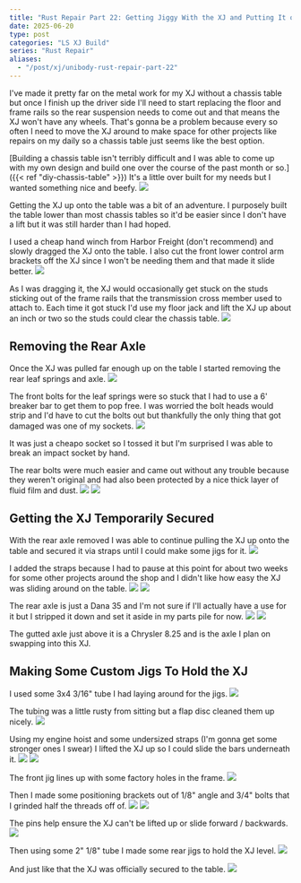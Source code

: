 ```yaml
---
title: "Rust Repair Part 22: Getting Jiggy With the XJ and Putting It on a Chassis Table"
date: 2025-06-20
type: post
categories: "LS XJ Build"
series: "Rust Repair"
aliases:
  - "/post/xj/unibody-rust-repair-part-22"
---
```


I've made it pretty far on the metal work for my XJ without a chassis table but once I finish up the driver side I'll need to start replacing the floor and frame rails so the rear suspension needs to come out and that means the XJ won't have any wheels. That's gonna be a problem because every so often I need to move the XJ around to make space for other projects like repairs on my daily so a chassis table just seems like the best option.

[Building a chassis table isn't terribly difficult and I was able to come up with my own design and build one over the course of the past month or so.]({{< ref "diy-chassis-table" >}}) It's a little over built for my needs but I wanted something nice and beefy.
![](./images/1.jpg)

Getting the XJ up onto the table was a bit of an adventure. I purposely built the table lower than most chassis tables so it'd be easier since I don't have a lift but it was still harder than I had hoped.

I used a cheap hand winch from Harbor Freight (don't recommend) and slowly dragged the XJ onto the table. I also cut the front lower control arm brackets off the XJ since I won't be needing them and that made it slide better.
![](./images/2.jpg)

As I was dragging it, the XJ would occasionally get stuck on the studs sticking out of the frame rails that the transmission cross member used to attach to. Each time it got stuck I'd use my floor jack and lift the XJ up about an inch or two so the studs could clear the chassis table.
![](./images/3.jpg)

## Removing the Rear Axle

Once the XJ was pulled far enough up on the table I started removing the rear leaf springs and axle.
![](./images/3b.jpg)

The front bolts for the leaf springs were so stuck that I had to use a 6' breaker bar to get them to pop free. I was worried the bolt heads would strip and I'd have to cut the bolts out but thankfully the only thing that got damaged was one of my sockets.
![](./images/4.jpg)

It was just a cheapo socket so I tossed it but I'm surprised I was able to break an impact socket by hand.

The rear bolts were much easier and came out without any trouble because they weren't original and had also been protected by a nice thick layer of fluid film and dust.
![](./images/5.jpg)
![](./images/6.jpg)

## Getting the XJ Temporarily Secured

With the rear axle removed I was able to continue pulling the XJ up onto the table and secured it via straps until I could make some jigs for it.
![](./images/7.jpg)

I added the straps because I had to pause at this point for about two weeks for some other projects around the shop and I didn't like how easy the XJ was sliding around on the table.
![](./images/8.jpg)
![](./images/9.jpg)

The rear axle is just a Dana 35 and I'm not sure if I'll actually have a use for it but I stripped it down and set it aside in my parts pile for now.
![](./images/10.jpg)
![](./images/11.jpg)

The gutted axle just above it is a Chrysler 8.25 and is the axle I plan on swapping into this XJ.

## Making Some Custom Jigs To Hold the XJ

I used some 3x4 3/16" tube I had laying around for the jigs.
![](./images/12.jpg)

The tubing was a little rusty from sitting but a flap disc cleaned them up nicely.
![](./images/13.jpg)

Using my engine hoist and some undersized straps (I'm gonna get some stronger ones I swear) I lifted the XJ up so I could slide the bars underneath it.
![](./images/14.jpg)
![](./images/15.jpg)

The front jig lines up with some factory holes in the frame.
![](./images/16.jpg)

Then I made some positioning brackets out of 1/8" angle and 3/4" bolts that I grinded half the threads off of.
![](./images/17.jpg)
![](./images/18.jpg)

The pins help ensure the XJ can't be lifted up or slide forward / backwards.
![](./images/19.jpg)

Then using some 2" 1/8" tube I made some rear jigs to hold the XJ level.
![](./images/20.jpg)

And just like that the XJ was officially secured to the table.
![](./images/21.jpg)
